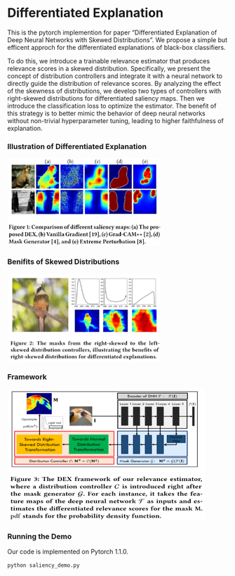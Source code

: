 # Differentiated Explanation

This is the pytorch implemention for paper “Differentiated Explanation of Deep Neural Networks with Skewed Distributions”. We propose a simple but efficent approch for the differentiated explanations of black-box classifiers.

To do this, we introduce a trainable relevance estimator that produces relevance scores in a skewed distribution. Specifically, we present the concept of distribution controllers and integrate it with a neural network to directly guide the distribution of relevance scores. By analyzing the effect of the skewness of distributions, we develop two types of controllers with right-skewed distributions for differentiated saliency maps. Then we introduce the classification loss to optimize the estimator. The benefit of this strategy is to better mimic the behavior of deep neural networks without non-trivial hyperparameter tuning, leading to higher faithfulness of explanation.

### Illustration of Differentiated Explanation

<p align="left">
<img src="https://github.com/DEX-DNN/DEX/blob/master/Examples.png" img width="350" height="200" />
</p>

### Benifits of Skewed Distributions
<p align="left">
<img src="https://github.com/DEX-DNN/DEX/blob/master/Distributions.png" img width="350" height="200" />
</p>

### Framework
<p align="left">
<img src="https://github.com/DEX-DNN/DEX/blob/master/Framework.png" img width="450" height="300" />
</p>

### Running the Demo
Our code is implemented on Pytorch 1.1.0. 
```
python saliency_demo.py
```
